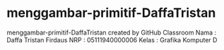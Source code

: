 # menggambar-primitif-DaffaTristan
menggambar-primitif-DaffaTristan created by GitHub Classroom
Nama : Daffa Tristan Firdaus
NRP : 05111940000006
Kelas : Grafika Komputer D
